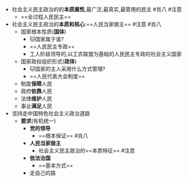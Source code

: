 - 社会主义民主政治的的**本质属性**,最广泛,最真实,最管用的民主 #肖八 #注意 
	- ==全过程人民民主==
- 社会主义民主政治的**本质和核心**:==人民当家做主== #注意 #肖八
	- 国家根本性质(**国体**)
		- 🐱国家属于谁?
		- ==人民民主专政==
		- 工人阶级领导的,以工农联盟为基础的人民民主专政的社会主义国家
	- 国家政权组织形式(**政体**)
		- 🐱国家的主人采用什么方式管理?
		- ==人民代表大会制度==
	- 制度**保障**人民
	- 政府**依靠**人民
	- 法律**维护**人民
	- 事业**满足**人民
- 坚持走中国特色社会主义政治道路
	- **要求**(有机统一)
		- **党的领导**
			- ==根本保证== #肖八 
		- **人民当家做主**
			- 社会主义民主政治的==本质特征== #注意
		- **依法治国**
			- ==基本方式==
		- 走自己的路